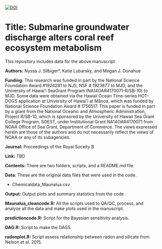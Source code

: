 [![DOI](https://zenodo.org/badge/314347218.svg)](https://zenodo.org/badge/latestdoi/314347218)

# Title: Submarine groundwater discharge alters coral reef ecosystem metabolism 

This repository includes data  for the above manuscript

**Authors:** Nyssa J. Silbiger*, Katie Lubarsky, and Megan J. Donahue
 
**Funding:** This research was funded in part by the National Science Foundation Award #1924281 to NJS, NSF # 1923877 to MJD, and the University of Hawai’i SeaGrant Program (NA14OAR4170071-R/SB-10) to MJD. Some data were obtained via the Hawaii Ocean Time-series HOT-DOGS application at University of Hawai'i at Mānoa, which was funded by National Science Foundation Award # 1756517. This paper is funded in part by a grant from the National Oceanic and Atmospheric Administration, Project R/SB-10, which is sponsored by the University of Hawaii Sea Grant College Program, SOEST, under Institutional Grant NA14OAR4170071 from NOAA Office of Sea Grant, Department of Commerce. The views expressed herein are those of the authors and do not necessarily reflect the views of NOAA or any of its subagencies. 
 
**Journal:**  Proceedings of the Royal Soceity B
   
**Link:**  TBD

**Contents:** There are two folders, scripts, and a README.md file.

**Data:** These are the original data files that were used in the code.
* Chemicaldata_Maunalua.csv

**Output:** Output plots and summary statistics from the code
  
**Maunalua_cleancode.R:** All the scripts used to QA/QC, process, and analyze all the data and make plots used in the manuscript.

**predictioncode.R:** Script for the Bayesian sensitivity analysis.

**DAG.R:** Script to make the DAGS.

**radonplot.R:** Script assess relationship between radon and silicate from Nelson et al. 2015.
